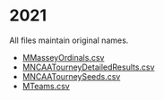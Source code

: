 # 2021

All files maintain original names. 

- [MMasseyOrdinals.csv](https://www.kaggle.com/c/ncaam-march-mania-2021/data?select=MMasseyOrdinals.csv)
- [MNCAATourneyDetailedResults.csv](https://www.kaggle.com/c/ncaam-march-mania-2021/data?select=MNCAATourneyDetailedResults.csv)
- [MNCAATourneySeeds.csv](https://www.kaggle.com/c/ncaam-march-mania-2021/data?select=MNCAATourneySeeds.csv)
- [MTeams.csv](https://www.kaggle.com/c/ncaam-march-mania-2021/data?select=MTeams.csv)

